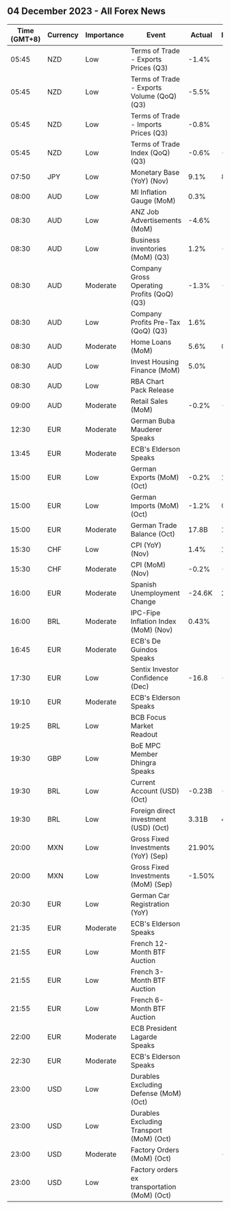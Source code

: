 ## 04 December 2023 - All Forex News

| Time (GMT+8) | Currency | Importance | Event | Actual | Forecast | Previous |
|------|----------|------------|-------|--------|----------|----------|
| 05:45 | NZD | Low | Terms of Trade - Exports Prices (Q3) | -1.4% |  | -0.6% |
| 05:45 | NZD | Low | Terms of Trade - Exports Volume (QoQ) (Q3) | -5.5% |  | 6.8% |
| 05:45 | NZD | Low | Terms of Trade - Imports Prices (Q3) | -0.8% |  | -1.0% |
| 05:45 | NZD | Low | Terms of Trade Index (QoQ) (Q3) | -0.6% | -2.1% | 0.3% |
| 07:50 | JPY | Low | Monetary Base (YoY) (Nov) | 9.1% | 8.9% | 9.5% |
| 08:00 | AUD | Low | MI Inflation Gauge (MoM) | 0.3% |  | -0.1% |
| 08:30 | AUD | Low | ANZ Job Advertisements (MoM) | -4.6% |  | -3.4% |
| 08:30 | AUD | Low | Business inventories (MoM) (Q3) | 1.2% | -0.6% | -1.3% |
| 08:30 | AUD | Moderate | Company Gross Operating Profits (QoQ) (Q3) | -1.3% | -0.3% | -12.1% |
| 08:30 | AUD | Low | Company Profits Pre-Tax (QoQ) (Q3) | 1.6% |  | -14.5% |
| 08:30 | AUD | Moderate | Home Loans (MoM) | 5.6% | 0.8% | -0.1% |
| 08:30 | AUD | Low | Invest Housing Finance (MoM) | 5.0% |  | 2.8% |
| 08:30 | AUD | Low | RBA Chart Pack Release |  |  |  |
| 09:00 | AUD | Moderate | Retail Sales (MoM) | -0.2% | -0.2% | 0.9% |
| 12:30 | EUR | Moderate | German Buba Mauderer Speaks |  |  |  |
| 13:45 | EUR | Moderate | ECB's Elderson Speaks |  |  |  |
| 15:00 | EUR | Low | German Exports (MoM) (Oct) | -0.2% | 1.1% | -2.5% |
| 15:00 | EUR | Low | German Imports (MoM) (Oct) | -1.2% | 0.8% | -1.9% |
| 15:00 | EUR | Moderate | German Trade Balance (Oct) | 17.8B | 17.1B | 16.7B |
| 15:30 | CHF | Low | CPI (YoY) (Nov) | 1.4% | 1.7% | 1.7% |
| 15:30 | CHF | Moderate | CPI (MoM) (Nov) | -0.2% | -0.1% | 0.1% |
| 16:00 | EUR | Moderate | Spanish Unemployment Change | -24.6K | 28.1K | 36.9K |
| 16:00 | BRL | Moderate | IPC-Fipe Inflation Index (MoM) (Nov) | 0.43% |  | 0.30% |
| 16:45 | EUR | Moderate | ECB's De Guindos Speaks |  |  |  |
| 17:30 | EUR | Low | Sentix Investor Confidence (Dec) | -16.8 | -15.0 | -18.6 |
| 19:10 | EUR | Moderate | ECB's Elderson Speaks |  |  |  |
| 19:25 | BRL | Low | BCB Focus Market Readout |  |  |  |
| 19:30 | GBP | Low | BoE MPC Member Dhingra Speaks |  |  |  |
| 19:30 | BRL | Low | Current Account (USD) (Oct) | -0.23B | -0.40B | -1.09B |
| 19:30 | BRL | Low | Foreign direct investment (USD) (Oct) | 3.31B | 4.60B | 3.75B |
| 20:00 | MXN | Low | Gross Fixed Investments (YoY) (Sep) | 21.90% |  | 32.00% |
| 20:00 | MXN | Low | Gross Fixed Investments (MoM) (Sep) | -1.50% |  | 3.10% |
| 20:30 | EUR | Low | German Car Registration (YoY) |  |  | 4.9% |
| 21:35 | EUR | Moderate | ECB's Elderson Speaks |  |  |  |
| 21:55 | EUR | Low | French 12-Month BTF Auction |  |  | 3.659% |
| 21:55 | EUR | Low | French 3-Month BTF Auction |  |  | 3.785% |
| 21:55 | EUR | Low | French 6-Month BTF Auction |  |  | 3.776% |
| 22:00 | EUR | Moderate | ECB President Lagarde Speaks |  |  |  |
| 22:30 | EUR | Moderate | ECB's Elderson Speaks |  |  |  |
| 23:00 | USD | Low | Durables Excluding Defense (MoM) (Oct) |  |  | -6.7% |
| 23:00 | USD | Low | Durables Excluding Transport (MoM) (Oct) |  |  | 0.4% |
| 23:00 | USD | Moderate | Factory Orders (MoM) (Oct) |  | -2.6% | 2.8% |
| 23:00 | USD | Low | Factory orders ex transportation (MoM) (Oct) |  |  | 0.8% |
